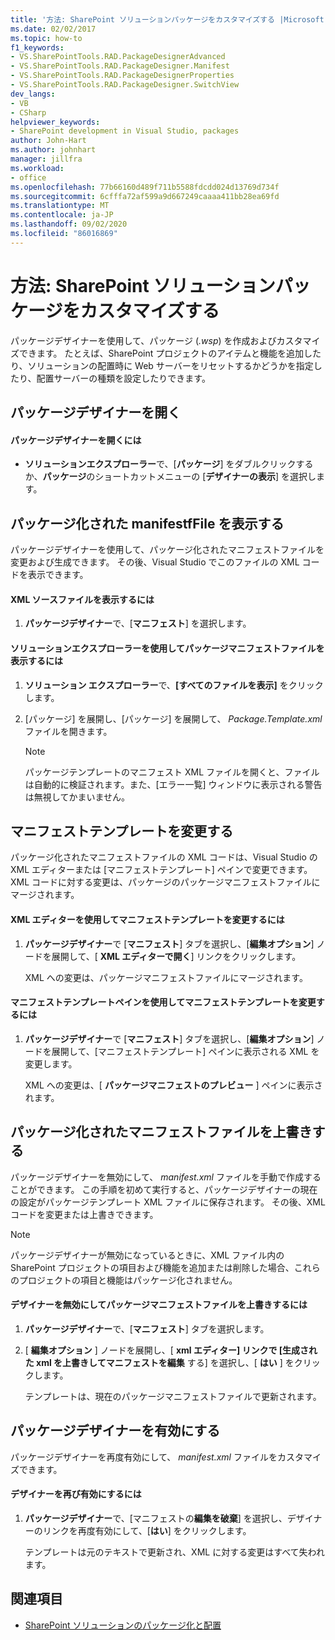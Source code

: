 ```yaml
---
title: '方法: SharePoint ソリューションパッケージをカスタマイズする |Microsoft Docs'
ms.date: 02/02/2017
ms.topic: how-to
f1_keywords:
- VS.SharePointTools.RAD.PackageDesignerAdvanced
- VS.SharePointTools.RAD.PackageDesigner.Manifest
- VS.SharePointTools.RAD.PackageDesignerProperties
- VS.SharePointTools.RAD.PackageDesigner.SwitchView
dev_langs:
- VB
- CSharp
helpviewer_keywords:
- SharePoint development in Visual Studio, packages
author: John-Hart
ms.author: johnhart
manager: jillfra
ms.workload:
- office
ms.openlocfilehash: 77b66160d489f711b5588fdcdd024d13769d734f
ms.sourcegitcommit: 6cfffa72af599a9d667249caaaa411bb28ea69fd
ms.translationtype: MT
ms.contentlocale: ja-JP
ms.lasthandoff: 09/02/2020
ms.locfileid: "86016869"
---
```

# <a name="how-to-customize-a-sharepoint-solution-package"></a>方法: SharePoint ソリューションパッケージをカスタマイズする
  パッケージデザイナーを使用して、パッケージ (*.wsp*) を作成およびカスタマイズできます。 たとえば、SharePoint プロジェクトのアイテムと機能を追加したり、ソリューションの配置時に Web サーバーをリセットするかどうかを指定したり、配置サーバーの種類を設定したりできます。

## <a name="open-the-package-designer"></a>パッケージデザイナーを開く

#### <a name="to-open-the-package-designer"></a>パッケージデザイナーを開くには

- **ソリューションエクスプローラー**で、[**パッケージ**] をダブルクリックするか、**パッケージ**のショートカットメニューの [**デザイナーの表示**] を選択します。

## <a name="view-the-packaged-manifestffile"></a>パッケージ化された manifestfFile を表示する
 パッケージデザイナーを使用して、パッケージ化されたマニフェストファイルを変更および生成できます。 その後、Visual Studio でこのファイルの XML コードを表示できます。

#### <a name="to-view-the-xml-source-file"></a>XML ソースファイルを表示するには

1. **パッケージデザイナー**で、[**マニフェスト**] を選択します。

#### <a name="to-view-the-packaged-manifest-file-by-using-solution-explorer"></a>ソリューションエクスプローラーを使用してパッケージマニフェストファイルを表示するには

1. **ソリューション エクスプローラー**で、**[すべてのファイルを表示]** をクリックします。

2. [パッケージ] を展開し、[パッケージ] を展開して、 *Package.Template.xml* ファイルを開きます。

    > [!NOTE]
    > パッケージテンプレートのマニフェスト XML ファイルを開くと、ファイルは自動的に検証されます。また、[エラー一覧] ウィンドウに表示される警告は無視してかまいません。

## <a name="change-the-manifest-template"></a>マニフェストテンプレートを変更する
 パッケージ化されたマニフェストファイルの XML コードは、Visual Studio の XML エディターまたは [マニフェストテンプレート] ペインで変更できます。 XML コードに対する変更は、パッケージのパッケージマニフェストファイルにマージされます。

#### <a name="to-change-the-manifest-template-by-using-the-xml-editor"></a>XML エディターを使用してマニフェストテンプレートを変更するには

1. **パッケージデザイナー**で [**マニフェスト**] タブを選択し、[**編集オプション**] ノードを展開して、[ **XML エディターで開く**] リンクをクリックします。

     XML への変更は、パッケージマニフェストファイルにマージされます。

#### <a name="to-change-the-manifest-template-by-using-the-manifest-template-pane"></a>マニフェストテンプレートペインを使用してマニフェストテンプレートを変更するには

1. **パッケージデザイナー**で [**マニフェスト**] タブを選択し、[**編集オプション**] ノードを展開して、[マニフェストテンプレート] ペインに表示される XML を変更します。

     XML への変更は、[ **パッケージマニフェストのプレビュー** ] ペインに表示されます。

## <a name="overwrite-the-packaged-manifest-file"></a>パッケージ化されたマニフェストファイルを上書きする
 パッケージデザイナーを無効にして、 *manifest.xml* ファイルを手動で作成することができます。 この手順を初めて実行すると、パッケージデザイナーの現在の設定がパッケージテンプレート XML ファイルに保存されます。 その後、XML コードを変更または上書きできます。

> [!NOTE]
> パッケージデザイナーが無効になっているときに、XML ファイル内の SharePoint プロジェクトの項目および機能を追加または削除した場合、これらのプロジェクトの項目と機能はパッケージ化されません。

#### <a name="to-overwrite-packaged-manifest-file-by-disabling-the-designer"></a>デザイナーを無効にしてパッケージマニフェストファイルを上書きするには

1. **パッケージデザイナー**で、[**マニフェスト**] タブを選択します。

2. [ **編集オプション** ] ノードを展開し、[ **xml エディター] リンクで [生成された xml を上書きしてマニフェストを編集** する] を選択し、[ **はい** ] をクリックします。

     テンプレートは、現在のパッケージマニフェストファイルで更新されます。

## <a name="enable-the-package-designer"></a>パッケージデザイナーを有効にする
 パッケージデザイナーを再度有効にして、 *manifest.xml* ファイルをカスタマイズできます。

#### <a name="to-re-enable-the-designer"></a>デザイナーを再び有効にするには

1. **パッケージデザイナー**で、[マニフェストの**編集を破棄**] を選択し、デザイナーのリンクを再度有効にして、[**はい**] をクリックします。

     テンプレートは元のテキストで更新され、XML に対する変更はすべて失われます。

## <a name="see-also"></a>関連項目
- [SharePoint ソリューションのパッケージ化と配置](../sharepoint/packaging-and-deploying-sharepoint-solutions.md)
